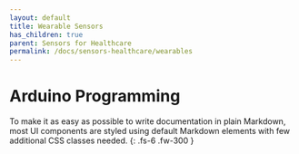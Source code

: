 ```yaml
---
layout: default
title: Wearable Sensors
has_children: true
parent: Sensors for Healthcare
permalink: /docs/sensors-healthcare/wearables
---
```


# Arduino Programming

To make it as easy as possible to write documentation in plain Markdown, most UI components are styled using default Markdown elements with few additional CSS classes needed.
{: .fs-6 .fw-300 }
